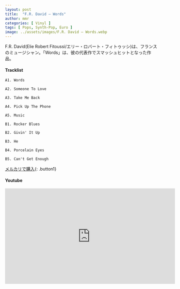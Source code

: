 ```yaml
---
layout: post
title:  "F.R. David – Words"
author: mmr
categories: [ Vinyl ]
tags: [ Pops, Synth-Pop, Euro ]
image: ../assets/images/F.R. David – Words.webp
---
```


F.R. David(Elie Robert Fitoussi/エリー・ロバート・フィトゥッシ)は、フランスのミュージシャン。「Words」は、彼の代表作でスマッシュヒットとなった作品。

#### Tracklist
```md
A1. Words

A2. Someone To Love

A3. Take Me Back

A4. Pick Up The Phone

A5. Music

B1. Rocker Blues

B2. Givin' It Up

B3. He

B4. Porcelain Eyes

B5. Can't Get Enough
```

[メルカリで購入](https://jp.mercari.com/item/m12381880039?afid=6142608987){: .button1}

#### Youtube
<iframe width="560" height="315" src="https://www.youtube.com/embed/uMLvZjidkHk?si=xu4DoC7NL5vVTpDZ" title="YouTube video player" frameborder="0" allow="accelerometer; autoplay; clipboard-write; encrypted-media; gyroscope; picture-in-picture; web-share" referrerpolicy="strict-origin-when-cross-origin" allowfullscreen></iframe>